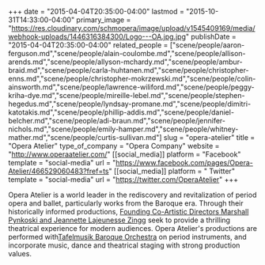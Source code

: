 +++
date = "2015-04-04T20:35:00-04:00"
lastmod = "2015-10-31T14:33:00-04:00"
primary_image = "https://res.cloudinary.com/schmopera/image/upload/v1545409169/media/webhook-uploads/1446316384300/Logo---OA.jpg.jpg"
publishDate = "2015-04-04T20:35:00-04:00"
related_people = ["scene/people/aaron-ferguson.md","scene/people/alain-coulombe.md","scene/people/allison-arends.md","scene/people/allyson-mchardy.md","scene/people/ambur-braid.md","scene/people/carla-huhtanen.md","scene/people/christopher-enns.md","scene/people/christopher-mokrzewski.md","scene/people/colin-ainsworth.md","scene/people/lawrence-wiliford.md","scene/people/peggy-kriha-dye.md","scene/people/mireille-lebel.md","scene/people/stephen-hegedus.md","scene/people/lyndsay-promane.md","scene/people/dimitri-katotakis.md","scene/people/phillip-addis.md","scene/people/daniel-belcher.md","scene/people/adi-braun.md","scene/people/jennifer-nichols.md","scene/people/emily-hamper.md","scene/people/whitney-mather.md","scene/people/curtis-sullivan.md"]
slug = "opera-atelier"
title = "Opera Atelier"
type_of_company = "Opera Company"
website = "http://www.operaatelier.com/"
[[social_media]]
platform = "Facebook"
template = "social-media"
url = "https://www.facebook.com/pages/Opera-Atelier/466529060483?fref=ts"
[[social_media]]
platform = " Twitter"
template = "social-media"
url = "https://twitter.com/OperaAtelier"
+++

<p>
	Opera Atelier is a world leader in the rediscovery and revitalization of period opera and ballet, particularly works from the Baroque era. Through their historically informed productions, <a title="Our Core Creative Team" href="http://www.operaatelier.com/about/creative-team/">Founding Co-Artistic Directors Marshall Pynkoski and Jeannette Lajeunesse Zingg</a> seek to provide a thrilling theatrical experience for modern audiences. Opera Atelier's productions are performed with<a title="Tafelmusik" href="http://www.tafelmusik.org/" target="_blank">Tafelmusik Baroque Orchestra</a> on period instruments, and incorporate music, dance and theatrical staging with strong production values.
</p>
